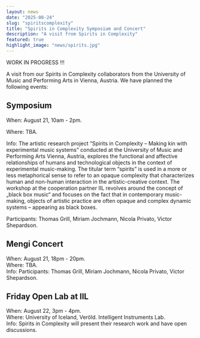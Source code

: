 ```yaml
---
layout: news
date: "2025-08-24"
slug: "spiritscomplexity"
title: "Spirits in Complexity Symposium and Concert"
description: "A visit from Spirits in Complexity"
featured: true
highlight_image: "news/spirits.jpg"
---
```


WORK IN PROGRESS !!!

A visit from our Spirits in Complexity collaborators from the University of Music and Performing Arts in Vienna, Austria. We have planned the following events:

## Symposium

When: August 21, 10am - 2pm.
<br>

Where: TBA.
<br>

Info: 
The artistic research project “Spirits in Complexity – Making kin with experimental music systems” conducted at the University of Music and Performing Arts Vienna, Austria, explores the functional and affective relationships of humans and technological objects in the context of experimental music-making. The titular term “spirits” is used in a more or less metaphorical sense to refer to an opaque complexity that characterizes human and non-human interaction in the artistic-creative context.
The workshop at the cooperation partner IIL revolves around the concept of „black box music“ and focuses on the fact that in contemporary music-making, objects of artistic practice are often opaque and complex dynamic systems – appearing as black boxes.

Participants: Thomas Grill, Miriam Jochmann, Nicola Privato, Victor Shepardson. 


## Mengi Concert
When: August 21, 18pm - 20pm.
<br>
Where: TBA. 
<br>
Info: 
Participants: Thomas Grill, Miriam Jochmann, Nicola Privato, Victor Shepardson. 


## Friday Open Lab at IIL
When: August 22, 3pm - 4pm.
<br>
Where: University of Iceland, Veröld. Intelligent Instruments Lab.
<br>
Info: 
Spirits in Complexity will present their research work and have open discussions.





<script>
    import CaptionedImage from "../../components/Images/CaptionedImage.svelte"
</script>
 

<br>
<br>
<CaptionedImage
    src="news/spirits.jpg"
    alt="Spirits in complexity"
    caption=""
/>

<br>
<br>


